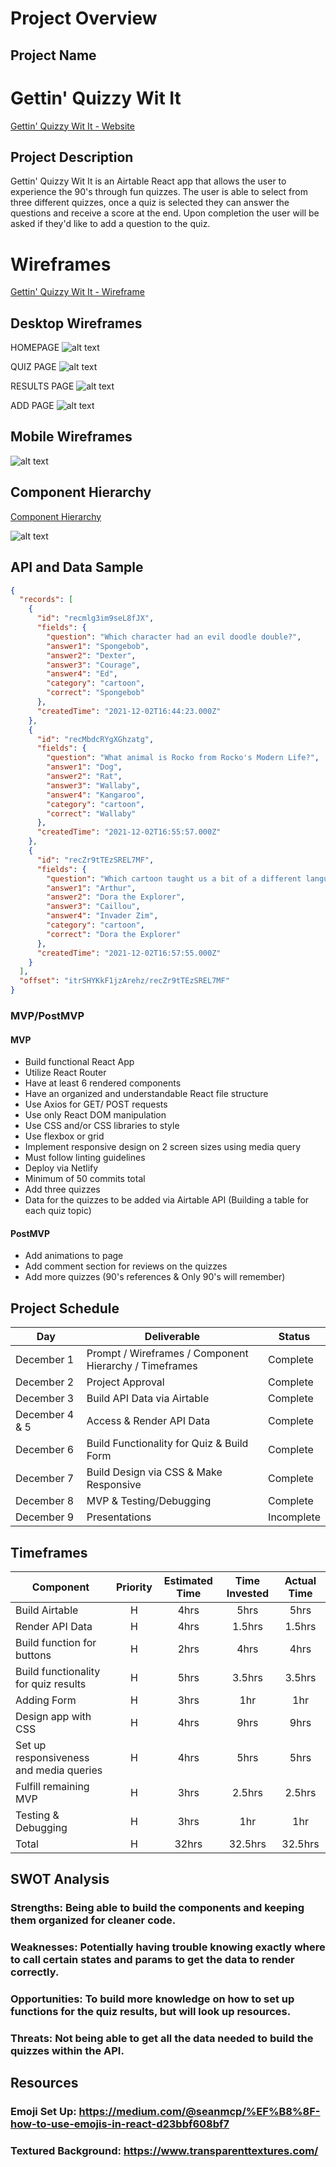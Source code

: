# Project Overview

## Project Name

# Gettin' Quizzy Wit It

[Gettin' Quizzy Wit It - Website](https://getting-quizzy-wit-it.netlify.app/ "Link")

## Project Description

Gettin' Quizzy Wit It is an Airtable React app that allows the user to experience the 90's through fun quizzes. The user is able to select from three different quizzes, once a quiz is selected they can answer the questions and receive a score at the end. Upon completion the user will be asked if they'd like to add a question to the quiz.

# Wireframes

[Gettin' Quizzy Wit It - Wireframe](https://www.figma.com/file/SW9W5mMHD7wbcgxt2gVM2y/Gettin'-Quizzy-Wit-It?node-id=0%3A1 "Wireframe")

## Desktop Wireframes

HOMEPAGE
![alt text][wireframe]

[wireframe]: https://i.ibb.co/nzNtkfN/Screen-Shot-2021-12-01-at-10-32-35-PM.png "Desktop Wireframe - Homepage"

QUIZ PAGE
![alt text][wireframe1]

[wireframe1]: https://i.ibb.co/dbH3tfn/Screen-Shot-2021-12-01-at-10-32-51-PM.png "Desktop Wireframe - Quiz Page"

RESULTS PAGE
![alt text][wireframe2]

[wireframe2]: https://i.ibb.co/X8ZhTQP/Screen-Shot-2021-12-01-at-10-33-17-PM.png "Desktop Wireframe - Results Page"

ADD PAGE
![alt text][wireframe3]

[wireframe3]: https://i.ibb.co/yW1Sw0s/Screen-Shot-2021-12-01-at-10-33-36-PM.png "Desktop Wireframe - ADD Page"

## Mobile Wireframes

![alt text][wireframe4]

[wireframe4]: https://i.ibb.co/Vjph6Rw/Screen-Shot-2021-12-01-at-10-50-27-PM.png "Desktop Wireframe - Homepage"

## Component Hierarchy

[Component Hierarchy](https://www.figma.com/file/54thvJOSQ4pQPoVGKF58PU/Gettin'-Quizzy-Wit-It---Component-Hierarchy?node-id=0%3A1)

![alt text][component-hierarchy]

[component-hierarchy]: https://i.ibb.co/LP2LYz3/Screen-Shot-2021-12-01-at-11-21-24-PM.png "Component Hierarchy"

## API and Data Sample

```json
{
  "records": [
    {
      "id": "recmlg3im9seL8fJX",
      "fields": {
        "question": "Which character had an evil doodle double?",
        "answer1": "Spongebob",
        "answer2": "Dexter",
        "answer3": "Courage",
        "answer4": "Ed",
        "category": "cartoon",
        "correct": "Spongebob"
      },
      "createdTime": "2021-12-02T16:44:23.000Z"
    },
    {
      "id": "recMbdcRYgXGhzatg",
      "fields": {
        "question": "What animal is Rocko from Rocko's Modern Life?",
        "answer1": "Dog",
        "answer2": "Rat",
        "answer3": "Wallaby",
        "answer4": "Kangaroo",
        "category": "cartoon",
        "correct": "Wallaby"
      },
      "createdTime": "2021-12-02T16:55:57.000Z"
    },
    {
      "id": "recZr9tTEzSREL7MF",
      "fields": {
        "question": "Which cartoon taught us a bit of a different language?",
        "answer1": "Arthur",
        "answer2": "Dora the Explorer",
        "answer3": "Caillou",
        "answer4": "Invader Zim",
        "category": "cartoon",
        "correct": "Dora the Explorer"
      },
      "createdTime": "2021-12-02T16:57:55.000Z"
    }
  ],
  "offset": "itrSHYKkF1jzArehz/recZr9tTEzSREL7MF"
}
```

### MVP/PostMVP

#### MVP

- Build functional React App
- Utilize React Router
- Have at least 6 rendered components
- Have an organized and understandable React file structure
- Use Axios for GET/ POST requests
- Use only React DOM manipulation
- Use CSS and/or CSS libraries to style
- Use flexbox or grid
- Implement responsive design on 2 screen sizes using media query
- Must follow linting guidelines
- Deploy via Netlify
- Minimum of 50 commits total
- Add three quizzes
- Data for the quizzes to be added via Airtable API (Building a table for each quiz topic)

#### PostMVP

- Add animations to page
- Add comment section for reviews on the quizzes
- Add more quizzes (90's references & Only 90's will remember)

## Project Schedule

| Day            | Deliverable                                            | Status     |
| -------------- | ------------------------------------------------------ | ---------- |
| December 1     | Prompt / Wireframes / Component Hierarchy / Timeframes | Complete   |
| December 2     | Project Approval                                       | Complete   |
| December 3     | Build API Data via Airtable                            | Complete   |
| December 4 & 5 | Access & Render API Data                               | Complete   |
| December 6     | Build Functionality for Quiz & Build Form              | Complete   |
| December 7     | Build Design via CSS & Make Responsive                 | Complete   |
| December 8     | MVP & Testing/Debugging                                | Complete   |
| December 9     | Presentations                                          | Incomplete |

## Timeframes

| Component                               | Priority | Estimated Time | Time Invested | Actual Time |
| --------------------------------------- | :------: | :------------: | :-----------: | :---------: |
| Build Airtable                          |    H     |      4hrs      |     5hrs      |    5hrs     |
| Render API Data                         |    H     |      4hrs      |    1.5hrs     |   1.5hrs    |
| Build function for buttons              |    H     |      2hrs      |     4hrs      |    4hrs     |
| Build functionality for quiz results    |    H     |      5hrs      |    3.5hrs     |   3.5hrs    |
| Adding Form                             |    H     |      3hrs      |      1hr      |     1hr     |
| Design app with CSS                     |    H     |      4hrs      |     9hrs      |    9hrs     |
| Set up responsiveness and media queries |    H     |      4hrs      |     5hrs      |    5hrs     |
| Fulfill remaining MVP                   |    H     |      3hrs      |    2.5hrs     |   2.5hrs    |
| Testing & Debugging                     |    H     |      3hrs      |      1hr      |     1hr     |
| Total                                   |    H     |     32hrs      |    32.5hrs    |   32.5hrs   |

## SWOT Analysis

### Strengths: Being able to build the components and keeping them organized for cleaner code.

### Weaknesses: Potentially having trouble knowing exactly where to call certain states and params to get the data to render correctly.

### Opportunities: To build more knowledge on how to set up functions for the quiz results, but will look up resources.

### Threats: Not being able to get all the data needed to build the quizzes within the API.

## Resources

### Emoji Set Up: https://medium.com/@seanmcp/%EF%B8%8F-how-to-use-emojis-in-react-d23bbf608bf7

### Textured Background: https://www.transparenttextures.com/
